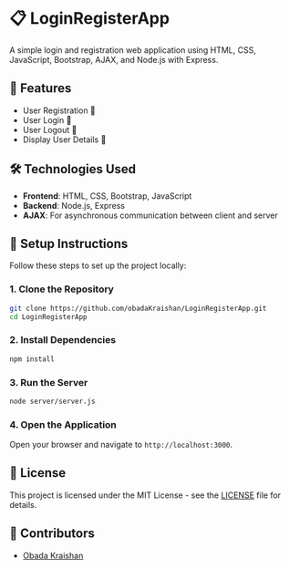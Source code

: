 
# 📋 LoginRegisterApp
A simple login and registration web application using HTML, CSS, JavaScript, Bootstrap, AJAX, and Node.js with Express.

## 🌟 Features
- User Registration 🚀
- User Login 🔐
- User Logout 🚪
- Display User Details 📜

## 🛠️ Technologies Used
- **Frontend**: HTML, CSS, Bootstrap, JavaScript
- **Backend**: Node.js, Express
- **AJAX**: For asynchronous communication between client and server

## 📝 Setup Instructions
Follow these steps to set up the project locally:

### 1. Clone the Repository
```bash
git clone https://github.com/obadaKraishan/LoginRegisterApp.git
cd LoginRegisterApp
```

### 2. Install Dependencies
```bash
npm install
```

### 3. Run the Server
```bash
node server/server.js
```

### 4. Open the Application
Open your browser and navigate to `http://localhost:3000`.

## 📄 License
This project is licensed under the MIT License - see the [LICENSE](LICENSE) file for details.

## 👥 Contributors
- [Obada Kraishan](https://github.com/obadakraishan)


